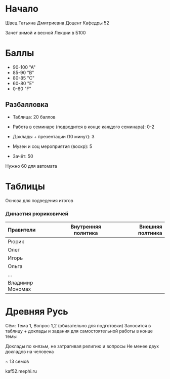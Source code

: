 # Начало
Швец Татьяна Дмитриевна
Доцент Кафедры 52

Зачет зимой и весной
Лекции в Б100

# Баллы
- 90-100 "А"
- 85-90 "В"
- 80-85 "С"
- 60-80 "Е"
- 0-60 "F"

## Разбалловка
-  Таблица: 20 баллов
- Работа в семинаре (подводится в конце каждого семинара): 0-2
- Доклады + презентации (10 минут): 3
- Музеи и соц мероприятия (воскр): 5

- Зачёт: 50


Нужно 60 для автомата

# Таблицы
Основа для подведения итогов

### Династия рюриковичей
Правители | Внутренняя политика | Внешняя полтиика
:-|-|-:
Рюрик | |
Олег | |
Игорь | |
Ольга | |
... | |
Владимир Мономах | |

# Древняя Русь
Сём: Тема 1, Вопрос 1,2 (обязательно для подготовки)
Заносится в таблицу + доклады и задания для самостоятельной работы в конце темы

Доклады по князьм, не затрагивая религию и вопросы
Не менее двух докладов на человека

~ 13 семов


kaf52.mephi.ru
